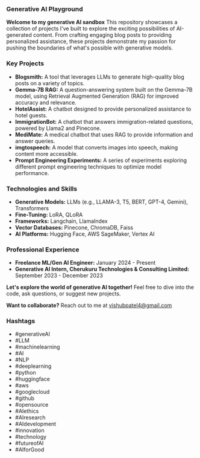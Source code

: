 ### **Generative AI Playground**

**Welcome to my generative AI sandbox** This repository showcases a collection of projects I've built to explore the exciting possibilities of AI-generated content. From crafting engaging blog posts to providing personalized assistance, these projects demonstrate my passion for pushing the boundaries of what's possible with generative models.

### **Key Projects**

* **Blogsmith:** A tool that leverages LLMs to generate high-quality blog posts on a variety of topics. 
* **Gemma-7B RAG:** A question-answering system built on the Gemma-7B model, using Retrieval Augmented Generation (RAG) for improved accuracy and relevance.
* **HotelAssist:** A chatbot designed to provide personalized assistance to hotel guests.
* **ImmigrationBot:** A chatbot that answers immigration-related questions, powered by Llama2 and Pinecone.
* **MediMate:** A medical chatbot that uses RAG to provide information and answer queries.
* **imgtospeech:** A model that converts images into speech, making content more accessible.
* **Prompt Engineering Experiments:** A series of experiments exploring different prompt engineering techniques to optimize model performance.

### **Technologies and Skills**

* **Generative Models:** LLMs (e.g., LLAMA-3, T5, BERT, GPT-4, Gemini), Transformers
* **Fine-Tuning:** LoRA, QLoRA
* **Frameworks:** Langchain, LlamaIndex
* **Vector Databases:** Pinecone, ChromaDB, Faiss
* **AI Platforms:** Hugging Face, AWS SageMaker, Vertex AI

### **Professional Experience**

* **Freelance ML/Gen AI Engineer:** January 2024 - Present
* **Generative AI Intern, Cherukuru Technologies & Consulting Limited:** September 2023 - December 2023

**Let's explore the world of generative AI together!** Feel free to dive into the code, ask questions, or suggest new projects. 

**Want to collaborate?** Reach out to me at vishubpatel4@gmail.com

### **Hashtags**
* #generativeAI
* #LLM
* #machinelearning
* #AI
* #NLP
* #deeplearning
* #python
* #huggingface
* #aws
* #googlecloud
* #github
* #opensource
* #AIethics
* #AIresearch
* #AIdevelopment
* #innovation
* #technology
* #futureofAI
* #AIforGood
